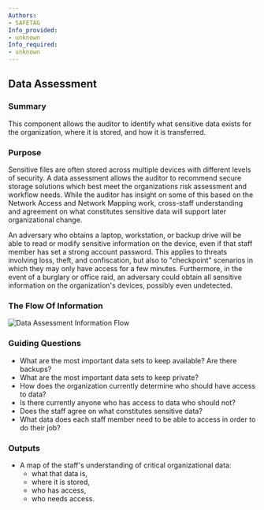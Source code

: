 ```yaml
---
Authors:
- SAFETAG
Info_provided:
- unknown
Info_required:
- unknown
---
```


## Data Assessment

### Summary

This component allows the auditor to identify what sensitive data exists for the organization, where it is stored, and how it is transferred.

### Purpose

Sensitive files are often stored across multiple devices with different levels of security. A data assessment allows the auditor to recommend secure storage solutions which best meet the organizations risk assessment and workflow needs. While the auditor has insight on some of this based on the Network Access and Network Mapping work, cross-staff understanding and agreement on what constitutes sensitive data will support later organizational change.

An adversary who obtains a laptop, workstation, or backup drive will be able to read or modify sensitive information on the device, even if that staff member has set a strong account password. This applies to threats involving loss, theft, and confiscation, but also to "checkpoint" scenarios in which they may only have access for a few minutes. Furthermore, in the event of a burglary or office raid, an adversary could obtain all sensitive information on the organization's devices, possibly even undetected.


### The Flow Of Information

![Data Assessment Information Flow](images/info_flows/data_assessment.svg)

### Guiding Questions


* What are the most important data sets to keep available? Are there backups?
* What are the most important data sets to keep private?
* How does the organization currently determine who should have access to data?
* Is there currently anyone who has access to data who should not?
* Does the staff agree on what constitutes sensitive data?
* What data does each staff member need to be able to access in order to do their job?





### Outputs


  * A map of the staff's understanding of critical organizational data:
      * what that data is,
      * where it is stored, 
      * who has access, 
      * who needs access.
